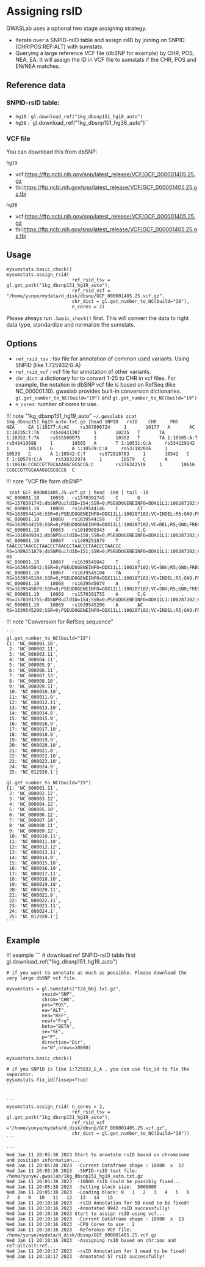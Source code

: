 # Assigning rsID

GWASLab uses a optional two stage assigning strategy.

- Iterate over a SNPID-rsID table and assign rsID by joining on SNPID (CHR:POS:REF:ALT) with sumstats.
- Querying a large reference VCF file (dbSNP for example) by CHR, POS, NEA, EA. It will assign the ID in VCF file to sumstats if the CHR, POS and EN/NEA matches.

## Reference data

### SNPID-rsID table:

- `hg19` : `gl.download_ref("1kg_dbsnp151_hg19_auto")`
- `hg38` : `gl.download_ref("1kg_dbsnp151_hg38_auto")``

### VCF file

You can download this from dbSNP:

`hg19`

- vcf:https://ftp.ncbi.nih.gov/snp/latest_release/VCF/GCF_000001405.25.gz
- tbi:https://ftp.ncbi.nih.gov/snp/latest_release/VCF/GCF_000001405.25.gz.tbi

`hg38`

- vcf:https://ftp.ncbi.nih.gov/snp/latest_release/VCF/GCF_000001405.25.gz
- tbi:https://ftp.ncbi.nih.gov/snp/latest_release/VCF/GCF_000001405.25.gz.tbi


## Usage

```
mysumstats.basic_check()
mysumstats.assign_rsid( 
                        ref_rsid_tsv = gl.get_path("1kg_dbsnp151_hg19_auto"),
                        ref_rsid_vcf = "/home/yunye/mydata/d_disk/dbsnp/GCF_000001405.25.vcf.gz",
                        chr_dict = gl.get_number_to_NC(build="19"),
                        n_cores = 2)
```

Please always run `.basic_check()` first. This will convert the data to right data type, standardize and normalize the sumstats.

## Options

- `ref_rsid_tsv` : tsv file for annotation of common used variants. Using SNPID (like 1:725932:G:A)
- `ref_rsid_vcf` : vcf file for annotation of other variants.
- `chr_dict`: a dictionary for to convert 1-25 to CHR in vcf files. For example, the notation in dbSNP vcf file is based on RefSeq (like NC_000001.10). gwaslab provides built-in conversion dictionaries.   `gl.get_number_to_NC(build="19")` and `gl.get_number_to_NC(build="19")`
- `n_cores`: number of cores to use.

!!! note "1kg_dbsnp151_hg19_auto"
    ```
    ~/.gwaslab$ zcat 1kg_dbsnp151_hg19_auto.txt.gz |head
    SNPID   rsID    CHR     POS     NEA     EA
    1:10177:A:AC    rs367896724     1       10177   A       AC
    1:10235:T:TA    rs540431307     1       10235   T       TA
    1:10352:T:TA    rs555500075     1       10352   T       TA
    1:10505:A:T     rs548419688     1       10505   A       T
    1:10511:G:A     rs534229142     1       10511   G       A
    1:10539:C:A     rs537182016     1       10539   C       A
    1:10542:C:T     rs572818783     1       10542   C       T
    1:10579:C:A     rs538322974     1       10579   C       A
    1:10616:CCGCCGTTGCAAAGGCGCGCCG:C        rs376342519     1       10616   CCGCCGTTGCAAAGGCGCGCCG  C
    ```

!!! note "VCF file form dbSNP"
```
 zcat GCF_000001405.25.vcf.gz | head -100 | tail -10
NC_000001.10    10059   rs1570391745    C       G       .       .       RS=1570391745;dbSNPBuildID=154;SSR=0;PSEUDOGENEINFO=DDX11L1:100287102;VC=SNV;R5;GNO;FREQ=KOREAN:0.9997,0.0003425|dbGaP_PopFreq:1,0
NC_000001.10    10060   rs1639544146    C       CT      .       .       RS=1639544146;SSR=0;PSEUDOGENEINFO=DDX11L1:100287102;VC=INDEL;R5;GNO;FREQ=dbGaP_PopFreq:1,0
NC_000001.10    10060   rs1639544159    CT      C       .       .       RS=1639544159;SSR=0;PSEUDOGENEINFO=DDX11L1:100287102;VC=DEL;R5;GNO;FREQ=dbGaP_PopFreq:1,0
NC_000001.10    10063   rs1010989343    A       C,G     .       .       RS=1010989343;dbSNPBuildID=150;SSR=0;PSEUDOGENEINFO=DDX11L1:100287102;VC=SNV;R5;GNO;FREQ=KOREAN:0.9928,0.004112,0.003084|Siberian:0.5,0.5,.|dbGaP_PopFreq:1,.,0
NC_000001.10    10067   rs1489251879    T       TAACCCTAACCCTAACCCTAACCCTAACCCTAACCCTAACCC      .       .       RS=1489251879;dbSNPBuildID=151;SSR=0;PSEUDOGENEINFO=DDX11L1:100287102;VC=INDEL;R5;GNO;FREQ=GnomAD:1,1.789e-05
NC_000001.10    10067   rs1639545042    T       C       .       .       RS=1639545042;SSR=0;PSEUDOGENEINFO=DDX11L1:100287102;VC=SNV;R5;GNO;FREQ=dbGaP_PopFreq:1,0
NC_000001.10    10067   rs1639545104    TA      T       .       .       RS=1639545104;SSR=0;PSEUDOGENEINFO=DDX11L1:100287102;VC=INDEL;R5;GNO;FREQ=dbGaP_PopFreq:1,0
NC_000001.10    10068   rs1639545079    A       T       .       .       RS=1639545079;SSR=0;PSEUDOGENEINFO=DDX11L1:100287102;VC=SNV;R5;GNO;FREQ=dbGaP_PopFreq:1,0
NC_000001.10    10069   rs1570391755    A       C,G     .       .       RS=1570391755;dbSNPBuildID=154;SSR=0;PSEUDOGENEINFO=DDX11L1:100287102;VC=SNV;R5;GNO;FREQ=KOREAN:0.9966,.,0.003425|dbGaP_PopFreq:1,0,0
NC_000001.10    10069   rs1639545200    A       AC      .       .       RS=1639545200;SSR=0;PSEUDOGENEINFO=DDX11L1:100287102;VC=INDEL;R5;GNO;FREQ=dbGaP_PopFreq:1,0
```


!!! note "Conversion for RefSeq sequence"

    ```
    gl.get_number_to_NC(build="19")
    {1: 'NC_000001.10',
     2: 'NC_000002.11',
     3: 'NC_000003.11',
     4: 'NC_000004.11',
     5: 'NC_000005.9',
     6: 'NC_000006.11',
     7: 'NC_000007.13',
     8: 'NC_000008.10',
     9: 'NC_000009.11',
     10: 'NC_000010.10',
     11: 'NC_000011.9',
     12: 'NC_000012.11',
     13: 'NC_000013.10',
     14: 'NC_000014.8',
     15: 'NC_000015.9',
     16: 'NC_000016.9',
     17: 'NC_000017.10',
     18: 'NC_000018.9',
     19: 'NC_000019.9',
     20: 'NC_000020.10',
     21: 'NC_000021.8',
     22: 'NC_000022.10',
     23: 'NC_000023.10',
     24: 'NC_000024.9',
     25: 'NC_012920.1'}

    gl.get_number_to_NC(build="19")
    {1: 'NC_000001.11',
     2: 'NC_000002.12',
     3: 'NC_000003.12',
     4: 'NC_000004.12',
     5: 'NC_000005.10',
     6: 'NC_000006.12',
     7: 'NC_000007.14',
     8: 'NC_000008.11',
     9: 'NC_000009.12',
     10: 'NC_000010.11',
     11: 'NC_000011.10',
     12: 'NC_000012.12',
     13: 'NC_000013.11',
     14: 'NC_000014.9',
     15: 'NC_000015.10',
     16: 'NC_000016.10',
     17: 'NC_000017.11',
     18: 'NC_000018.10',
     19: 'NC_000019.10',
     20: 'NC_000020.11',
     21: 'NC_000021.9',
     22: 'NC_000022.11',
     23: 'NC_000023.11',
     24: 'NC_000024.1',
     25: 'NC_012920.1'}
    ```

## Example
!!! example
    ```
    # download ref SNPID-rsID table first
    gl.download_ref("1kg_dbsnp151_hg19_auto") 
    
    # if you want to annotate as much as possible. Please download the very large dbSNP vcf file.
    
    mysumstats = gl.Sumstats("t2d_bbj.txt.gz",
                 snpid="SNP",
                 chrom="CHR",
                 pos="POS",
                 ea="ALT",
                 nea="REF",
                 neaf="Frq",
                 beta="BETA",
                 se="SE",
                 p="P",
                 direction="Dir",
                 n="N",nrows=10000)
    
    mysumstats.basic_check() 
    
    # if you SNPID is like 1:725932_G_A	, you can use fix_id to fix the separator.
    mysumstats.fix_id(fixsep=True)
    ```
    
    
    ```
    mysumstats.assign_rsid( n_cores = 2,
                            ref_rsid_tsv = gl.get_path("1kg_dbsnp151_hg19_auto"),
                            ref_rsid_vcf ="/home/yunye/mydata/d_disk/dbsnp/GCF_000001405.25.vcf.gz",
                            chr_dict = gl.get_number_to_NC(build="19"))
    ```
    
    ```
    Wed Jan 11 20:05:38 2023 Start to annotate rsID based on chromosome and position information...
    Wed Jan 11 20:05:38 2023  -Current Dataframe shape : 10000  x  12
    Wed Jan 11 20:05:38 2023  -SNPID-rsID text file: /home/yunye/.gwaslab/1kg_dbsnp151_hg19_auto.txt.gz
    Wed Jan 11 20:05:38 2023  -10000 rsID could be possibly fixed...
    Wed Jan 11 20:05:38 2023  -Setting block size:  5000000
    Wed Jan 11 20:05:38 2023  -Loading block: 0   1   2   3   4   5   6   7   8   9   10   11   12   13   14   15   
    Wed Jan 11 20:10:16 2023  -rsID Annotation for 58 need to be fixed!
    Wed Jan 11 20:10:16 2023  -Annotated 9942 rsID successfully!
    Wed Jan 11 20:10:16 2023 Start to assign rsID using vcf...
    Wed Jan 11 20:10:16 2023  -Current Dataframe shape : 10000  x  13
    Wed Jan 11 20:10:16 2023  -CPU Cores to use : 2
    Wed Jan 11 20:10:16 2023  -Reference VCF file: /home/yunye/mydata/d_disk/dbsnp/GCF_000001405.25.vcf.gz
    Wed Jan 11 20:10:16 2023  -Assigning rsID based on chr:pos and ref:alt/alt:ref...
    Wed Jan 11 20:10:17 2023  -rsID Annotation for 1 need to be fixed!
    Wed Jan 11 20:10:17 2023  -Annotated 57 rsID successfully!
    ```